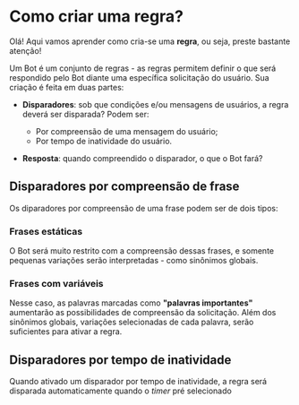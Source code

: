 # Como criar uma regra?

Olá! Aqui vamos aprender como cria-se uma **regra**, ou seja, preste bastante atenção!

Um Bot é um conjunto de regras - as regras permitem definir o que será respondido pelo Bot diante uma específica solicitação do usuário. Sua criação é feita em duas partes:

- **Disparadores**: sob que condições e/ou mensagens de usuários, a regra deverá ser disparada? Podem ser:

	- Por compreensão de uma mensagem do usuário;
	- Por tempo de inatividade do usuário.

- **Resposta**: quando compreendido o disparador, o que o Bot fará?

## Disparadores por compreensão de frase

Os diparadores por compreensão de uma frase podem ser de dois tipos:

### Frases estáticas

O Bot será muito restrito com a compreensão dessas frases, e somente pequenas variações serão interpretadas - como sinônimos globais.

### Frases com variáveis

Nesse caso, as palavras marcadas como **"palavras importantes"** aumentarão as possibilidades de compreensão da solicitação. Além dos sinônimos globais, variações selecionadas de cada palavra, serão suficientes para ativar a regra.

## Disparadores por tempo de inatividade

Quando ativado um disparador por tempo de inatividade, a regra será disparada automaticamente quando o *timer* pré selecionado 

<!--stackedit_data:
eyJoaXN0b3J5IjpbMzYzMjUyMTI1LDE1OTU4OTcxMDYsMTQ0Nz
U0NjA5MiwxMjgzMzI5NDU1XX0=
-->